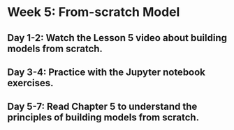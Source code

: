 # Week 5: From-scratch Model

##	Day 1-2: Watch the Lesson 5 video about building models from scratch.


##	Day 3-4: Practice with the Jupyter notebook exercises.


##	Day 5-7: Read Chapter 5 to understand the principles of building models from scratch.


